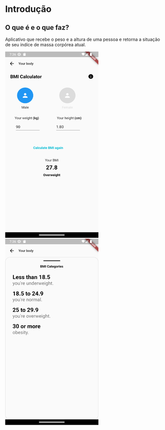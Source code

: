 <!DOCTYPE html>
<html>
<head>
</head>
<body>
  <h1>Introdução</h1>
  <h2>O que é e o que faz?</h2>
  <p>Aplicativo que recebe o peso e a altura de uma pessoa e retorna a situação de seu indíce de massa corpórea atual.</p>
  <div>
    <img src= "https://github.com/Bittencourt112/myimcapp-ulbra/blob/b4eeabc477d1d840a3f8baf3bf617fc9334e940e/screenshots/Screenshot_1686339368.png" height = "600" width = "300">
  </div>
  <div>
    <img src= "https://github.com/Bittencourt112/myimcapp-ulbra/blob/b4eeabc477d1d840a3f8baf3bf617fc9334e940e/screenshots/Screenshot_1686339375.png" height = "600" width = "300">
  </div>
</body>
</html>

